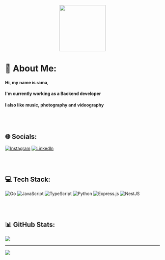 <div id="header" align="center">
  <img src="https://media.giphy.com/media/cmCEsJZHYBPels360q/giphy.gif" width="150"/>
</div>

# 💫 About Me:

#### Hi, my name is rama,

#### I'm currently working as a Backend developer

#### I also like music, photography and videography

<br></br>

## 🌐 Socials:

[![Instagram](https://img.shields.io/badge/Instagram-%23E4405F.svg?logo=Instagram&logoColor=white)](https://instagram.com/nsrvel) [![LinkedIn](https://img.shields.io/badge/LinkedIn-%230077B5.svg?logo=linkedin&logoColor=white)](https://www.linkedin.com/in/putra-rama-8093b4216/)

<br></br>
## 💻 Tech Stack:

![Go](https://img.shields.io/badge/go-%2300ADD8.svg?style=flat&logo=go&logoColor=white) ![JavaScript](https://img.shields.io/badge/javascript-%23323330.svg?style=flat&logo=javascript&logoColor=%23F7DF1E) ![TypeScript](https://img.shields.io/badge/typescript-%23007ACC.svg?style=flat&logo=typescript&logoColor=white)  ![Python](https://img.shields.io/badge/python-3670A0?style=flat&logo=python&logoColor=ffdd54) ![Express.js](https://img.shields.io/badge/express.js-%23404d59.svg?style=flat&logo=express&logoColor=%2361DAFB) ![NestJS](https://img.shields.io/badge/nestjs-%23E0234E.svg?style=flat&logo=nestjs&logoColor=white)

<br></br>
## 📊 GitHub Stats:

![](https://github-readme-stats.vercel.app/api/top-langs/?username=nsrvel&theme=vue-dark&hide_border=false&include_all_commits=false&count_private=false&layout=compact)

---

[![](https://visitcount.itsvg.in/api?id=nsrvel&icon=0&color=0)](https://visitcount.itsvg.in)

<!-- Proudly created with GPRM ( https://gprm.itsvg.in ) -->
